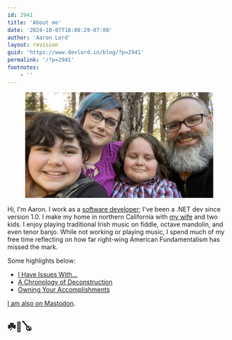 ```yaml
---
id: 2941
title: 'About me'
date: '2024-10-07T18:08:29-07:00'
author: 'Aaron Lord'
layout: revision
guid: 'https://www.devlord.io/blog/?p=2941'
permalink: '/?p=2941'
footnotes:
    - ''
---
```


<!-- wp:image {"id":2604,"sizeSlug":"full","linkDestination":"none","align":"wide","className":"is-style-default","style":{"border":{"radius":"0px"}}} -->
<figure class="wp-block-image alignwide size-full has-custom-border is-style-default"><img src="/assets/img/2024/03/11A4CE55-4F01-41EF-9358-C6342BB59CF1_1_105_c-edited.jpeg" alt="" class="wp-image-2604" style="border-radius:0px"/></figure>
<!-- /wp:image -->

<!-- wp:paragraph -->
<p>Hi, I'm Aaron. I work as a <a href="https://www.devlord.io" title="">software developer</a>; I've been a .NET dev since version 1.0. I make my home in northern California with <a href="http://howvast.wordpress.com">my wife</a> and two kids. I enjoy playing traditional Irish music on fiddle, octave mandolin, and even tenor banjo. While not working or playing music, I spend much of my free time reflecting on how far right-wing American Fundamentalism has missed the mark.</p>
<!-- /wp:paragraph -->

<!-- wp:paragraph -->
<p>Some highlights below:</p>
<!-- /wp:paragraph -->

<!-- wp:list -->
<ul class="wp-block-list"><!-- wp:list-item -->
<li><a title="" href="/blog/2012/02/28/i-have-issues-with/">I Have Issues With...</a></li>
<!-- /wp:list-item -->

<!-- wp:list-item -->
<li><a title="A Chronology of Deconstruction" href="/2019/12/07/a-chronology-of-deconstruction/">A Chronology of Deconstruction</a></li>
<!-- /wp:list-item -->

<!-- wp:list-item -->
<li><a href="/2024/03/27/owning-your-accomplishments/">Owning Your Accomplishments</a></li>
<!-- /wp:list-item --></ul>
<!-- /wp:list -->

<!-- wp:paragraph -->
<p><a href="https://hachyderm.io/@devlord" rel="me">I am also on Mastodon</a>.</p>
<!-- /wp:paragraph -->

<!-- wp:heading -->
<h2 class="wp-block-heading">☘️🎻🪕</h2>
<!-- /wp:heading -->

<!-- wp:paragraph -->
<p></p>
<!-- /wp:paragraph -->